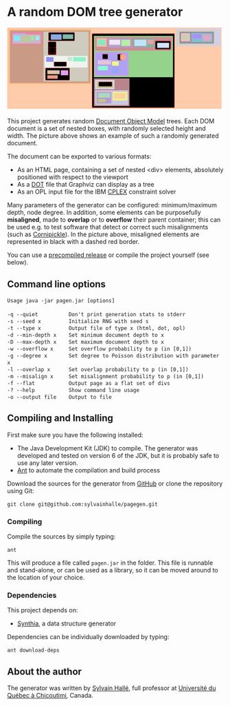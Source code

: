 A random DOM tree generator
===========================

![An example of a generated page](example.png?raw=true)

This project generates random [Document Object Model](https://en.wikipedia.org/wiki/Document_Object_Model)
trees. Each DOM document is a set of nested boxes, with randomly selected height and width. The picture above shows an example of such a randomly generated document.

The document can be exported to various formats:

- As an HTML page, containing a set of nested &lt;div&gt; elements, absolutely positioned with respect to the viewport
- As a [DOT](https://graphviz.org) file that Graphviz can display as a tree
- As an OPL input file for the IBM [CPLEX](https://www.ibm.com/products/ilog-cplex-optimization-studio) constraint solver

Many parameters of the generator can be configured: minimum/maximum depth, node degree. In addition, some elements can be purposefully **misaligned**, made to **overlap** or to **overflow** their parent container; this can be used e.g. to test software that detect or correct such misalignments (such as [Cornipickle](https://github.com/liflab/cornipickle)). In the picture above, misaligned elements are represented in black with a dashed red border.

You can use a [precompiled release](releases) or compile the project yourself (see below).

Command line options
--------------------

```
Usage java -jar pagen.jar [options]

-q --quiet          Don't print generation stats to stderr
-s --seed x         Initialize RNG with seed s
-t --type x         Output file of type x (html, dot, opl)
-d --min-depth x    Set minimum document depth to x
-D --max-depth x    Set maximum document depth to x
-w --overflow x     Set overflow probability to p (in [0,1])
-g --degree x       Set degree to Poisson distribution with parameter x
-l --overlap x      Set overlap probability to p (in [0,1])
-m --misalign x     Set misalignment probability to p (in [0,1])
-f --flat           Output page as a flat set of divs
-? --help           Show command line usage
-o --output file    Output to file
```

Compiling and Installing
------------------------

First make sure you have the following installed:

- The Java Development Kit (JDK) to compile. The generator was developed and
  tested on version 6 of the JDK, but it is probably safe to use any
  later version.
- [Ant](http://ant.apache.org) to automate the compilation and build process

Download the sources for the generator from
[GitHub](http://github.com/sylvainhalle/pagegen) or clone the repository
using Git:

    git clone git@github.com:sylvainhalle/pagegen.git

### Compiling

Compile the sources by simply typing:

    ant

This will produce a file called `pagen.jar` in the folder. This
file is runnable and stand-alone, or can be used as a library, so it can be
moved around to the location of your choice.

### Dependencies

This project depends on:

- [Synthia](https://github.com/liflab/synthia), a data structure generator

Dependencies can be individually downloaded by typing:

    ant download-deps

About the author
----------------

The generator was written by [Sylvain Hallé](https://leduotang.ca/sylvain),
full professor at [Université du Québec à
Chicoutimi](http://www.uqac.ca), Canada.

<!-- :wrap=soft: -->